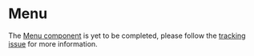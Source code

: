 # Menu

The [Menu component](https://material.io/go/design-menus) is yet to be
completed, please follow the [tracking
issue](https://github.com/material-components/material-components-android/issues/82)
for more information.
